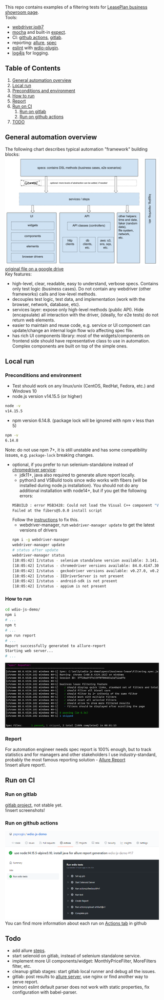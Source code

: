 This repo contains examples of a filtering tests for [LeasePlan business showroom page](https://www.leaseplan.com/en-be/business/showroom/).  
Tools:
- [webdriver.io@7](https://webdriver.io/)
- [mocha](https://mochajs.org/) and built-in [expect](https://webdriver.io/docs/api/expect-webdriverio/).
- CI: [github actions](https://github.com/features/actions), [gitlab](https://gitlab.com/).
- reporting: [allure](http://allure.qatools.ru/), [spec](https://webdriver.io/docs/spec-reporter)
- [eslint](https://eslint.org/) with [wdio-plugin](https://www.npmjs.com/package/eslint-plugin-wdio).  
- [log4js](https://log4js-node.github.io/log4js-node/) for logging.

## Table of Contents
1. [General automation overview](#general-automation-overview)
3. [Local run](#local-run)
  1. [Preconditions and environment](#preconditions-and-environment)
  2. [How to run](#how-to-run)
  3. [Report](#report)   
4. [Run on CI](#run-on-ci)
    1. [Run on gitlab](#run-on-gitlab)
    2. [Run on github actions](#run-on-github-actions)
5. [TODO](#todo)

## General automation overview
The following chart describes typical automation "framework" building blocks:
![automation overview](screenshots/automation-overview.png "automation overview")
[original file on a google drive](https://docs.google.com/drawings/d/1qBoop81kclCIlnatuc5pULY_7pAlh3nD3PX2sYrv6j4/edit?usp=sharing)  
Key features:
- high-level, clear, readable, easy to understand, verbose specs. Contains only test logic (business cases). Do not contain any webdriver (other frameworks) calls and low-level methods.
- decouples test logic, test data, and implementation (work with the browser, network, database, etc).
- services layer: expose only high-level methods (public API). Hide (encapsulate) all interaction with the driver, (ideally, for e2e tests) do not return web elements.
- easier to maintain and reuse code, e.g. service or UI component can update/change an internal login flow w/o affecting spec file.
- has rich UI components library: most of the widgets/components on frontend side should have representative class to use in automation. Complex components are built on top of the simple ones. 

## Local run
### Preconditions and environment
* Test should work on any linux/unix (CentOS, RedHat, Fedora, etc.) and Windows 10
* node.js version v14.15.5 (or higher)
```bash
node -v
v14.15.5
```
* npm version 6.14.8. (package lock will be ignored with npm v less than 5)
```bash
npm -v
6.14.8
```
Note: do not use npm 7+, it is still unstable and has some compatibility issues, e.g. `package-lock` breaking changes.
* optional, if you prefer to run selenium-standalone instead of [chromedriver service](https://webdriver.io/docs/wdio-chromedriver-service/):
  * jdk11+, java also required to generate allure report locally.
  * python3 and VSBuild tools since wdio works with fibers (will be installed during node.js installation). You should not do any additional installation with node14+, but if you get the following errors:
  ```bash
  MSBUILD : error MSB3428: Could not load the Visual C++ component "VCBuild.exe". To fix this, 1) install the .NET Framework 2.0 SDK, 2) install Microsoft Visual Studio 2005 or 3) add the location of the component to the system path if it is installed elsewhere.
  Failed at the fibers@5.0.0 install script
  ```
  Follow the [instructions](https://github.com/nodejs/node-gyp#on-unix) to fix this.
  * webdriver-manager,
  run `webdriver-manager update` to get the latest versions of drivers
  ```bash
  npm i -g webdriver-manager
  webdriver-manager update
  # status after update
  webdriver-manager status
  [18:05:42] I/status - selenium standalone version available: 3.141.59 [last]
  [18:05:42] I/status - chromedriver versions available: 84.0.4147.30, 85.0.4183.87, 86.0.4240.22, 87.0.4280.88, 88.0.4324.96 [last]
  [18:05:42] I/status - geckodriver versions available: v0.27.0, v0.29.0 [last]
  [18:05:42] I/status - IEDriverServer is not present
  [18:05:42] I/status - android-sdk is not present
  [18:05:42] I/status - appium is not present
  ```

### How to run
```bash
cd wdio-js-demo/
npm i
# ...
npm t
# ...
npm run report
# ...
Report successfully generated to allure-report
Starting web server...
# ...
```
![local run](screenshots/local-run.png "local run")
### Report
For automation engineer needs spec report is 100% enough, but to track statistics and for managers and other stakeholders I use industry-standard, probably the most famous reporting solution - [Allure Report](https://demo.qameta.io/allure/)  
!insert allure report!.

## Run on CI
### Run on gitlab
[gitlab project](https://gitlab.com/psprogis/wdio-js-demo), not stable yet.  
!insert screenshots!

### Run on github actions
![github-actions](screenshots/github-actions-run.png "github actions")
You can find more information about each run on [Actions tab](https://github.com/psprogis/wdio-js-demo/actions) in github

## Todo
- add allure [steps](https://webdriver.io/docs/allure-reporter).
- start selenoid on gitlab, instead of selenium standalone service.
- implement more UI components/widget: MonthlyPriceFilter, MoreFilters filter, etc.
- cleanup gitlab stages: start gitlab local runner and debug all the issues.
- gitlab: post results to [allure server](https://github.com/kochetkov-ma/allure-server), use nginx or find another way to serve report.  
- (minor) eslint default parser does not work with static properties, fix configuration with babel-parser.

